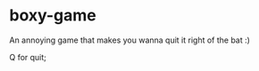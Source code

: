 # boxy-game
An annoying game that makes you wanna quit it right of the bat :)
























Q for quit;
